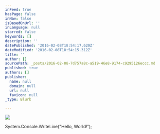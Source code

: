```yaml
---
inFeed: true
hasPage: false
inNav: false
isBasedOnUrl: ''
inLanguage: null
starred: false
keywords: []
description: ''
datePublished: '2016-02-08T18:54:17.620Z'
dateModified: '2016-02-08T18:54:15.312Z'
title: ''
author: []
sourcePath: _posts/2016-02-08-7d757a8c-a519-46e8-9174-c9295126eccc.md
published: true
authors: []
publisher:
  name: null
  domain: null
  url: null
  favicon: null
_type: Blurb

---
```

![](https://the-grid-user-content.s3-us-west-2.amazonaws.com/421a5087-91db-41d2-a481-088467c19867.jpg)

System.Console.WriteLine("Hello, World!");